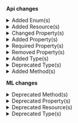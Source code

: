 **Api changes**

<details>
<summary>Added Enum(s)</summary>

- added enum `Frozen` to type `CartState`
</details>


<details>
<summary>Added Resource(s)</summary>

- added resource `/{projectKey}/shipping-methods/matching-cart-location`
</details>


<details>
<summary>Changed Property(s)</summary>

- :warning: changed property `amount` of type `Transaction` from type `TypedMoney` to `CentPrecisionMoney`
- :warning: changed property `assets` of type `ProductAddVariantAction` from type `Asset[]` to `AssetDraft[]`
</details>


<details>
<summary>Added Property(s)</summary>

- added property `defaultShippingAddressId` to type `BusinessUnit`
- added property `defaultShippingAddress` to type `BusinessUnitDraft`
- added property `defaultShippingAddressId` to type `Company`
- added property `defaultShippingAddress` to type `CompanyDraft`
- added property `defaultShippingAddressId` to type `Division`
- added property `defaultShippingAddress` to type `DivisionDraft`
- added property `conflictingPrice` to type `DuplicatePriceScopeError`
- added property `defaultShippingAddress` to type `MyBusinessUnitDraft`
- added property `defaultShippingAddress` to type `MyCompanyDraft`
- added property `defaultShippingAddress` to type `MyDivisionDraft`
- added property `cartId` to type `MyQuoteRequestDraft`
- added property `cartVersion` to type `MyQuoteRequestDraft`
- added property `createdAt` to type `AssignedProductSelection`
- added property `quoteState` to type `Quote`
</details>


<details>
<summary>Required Property(s)</summary>

- changed property `discounted` of type `StagedStandalonePrice` to be optional
</details>


<details>
<summary>Removed Property(s)</summary>

- :warning: removed property `defaultShipingAddressId` from type `BusinessUnit`
- :warning: removed property `defaultShipingAddress` from type `BusinessUnitDraft`
- :warning: removed property `defaultShipingAddressId` from type `Company`
- :warning: removed property `defaultShipingAddress` from type `CompanyDraft`
- :warning: removed property `defaultShipingAddressId` from type `Division`
- :warning: removed property `defaultShipingAddress` from type `DivisionDraft`
- :warning: removed property `conflictingPrices` from type `DuplicatePriceScopeError`
- :warning: removed property `defaultShipingAddress` from type `MyBusinessUnitDraft`
- :warning: removed property `defaultShipingAddress` from type `MyCompanyDraft`
- :warning: removed property `defaultShipingAddress` from type `MyDivisionDraft`
- :warning: removed property `cart` from type `MyQuoteRequestDraft`
- :warning: removed property `version` from type `MyQuoteRequestDraft`
</details>


<details>
<summary>Added Type(s)</summary>

- added type `CartFreezeCartAction`
- added type `CartUnfreezeCartAction`
- added type `DuplicatePriceKeyError`
- added type `ProductPriceAddedMessage`
- added type `ProductPriceChangedMessage`
- added type `ProductPriceKeySetMessage`
- added type `ProductPriceModeSetMessage`
- added type `ProductPriceRemovedMessage`
- added type `ProductPricesSetMessage`
- added type `StandalonePriceKeySetMessage`
- added type `ProductPriceAddedMessagePayload`
- added type `ProductPriceChangedMessagePayload`
- added type `ProductPriceKeySetMessagePayload`
- added type `ProductPriceModeSetMessagePayload`
- added type `ProductPriceRemovedMessagePayload`
- added type `ProductPricesSetMessagePayload`
- added type `StandalonePriceKeySetMessagePayload`
- added type `ProductSetPriceKeyAction`
- added type `StandalonePriceSetKeyAction`
</details>


<details>
<summary>Deprecated Type(s)</summary>

- type `IronMqDestination` is removed
</details>


<details>
<summary>Added Method(s)</summary>

- added method `$apiRoot->withProjectKey()->shippingMethods()->matchingCartLocation()->get()`
</details>

**ML changes**

<details>
<summary>Deprecated Method(s)</summary>

- method `post /{projectKey}/missing-data/attributes` is removed
- method `post /{projectKey}/missing-data/images` is removed
- method `post /{projectKey}/missing-data/prices` is removed
- method `get /{projectKey}/missing-data/attributes/status/{taskId}` is removed
- method `get /{projectKey}/missing-data/images/status/{taskId}` is removed
- method `get /{projectKey}/missing-data/prices/status/{taskId}` is removed
</details>


<details>
<summary>Deprecated Property(s)</summary>

- property `MissingAttributes::attributeCount` is removed
- property `MissingAttributes::attributeCoverage` is removed
- property `MissingAttributesMeta::productLevel` is removed
- property `MissingAttributesMeta::variantLevel` is removed
- property `MissingAttributesPagedQueryResult::meta` is removed
- property `MissingDataTaskStatus::result` is removed
- property `MissingImagesMeta::productLevel` is removed
- property `MissingImagesMeta::variantLevel` is removed
- property `MissingImagesPagedQueryResult::meta` is removed
- property `MissingImagesTaskStatus::result` is removed
- property `MissingPricesMeta::productLevel` is removed
- property `MissingPricesMeta::variantLevel` is removed
- property `MissingPricesPagedQueryResult::meta` is removed
- property `MissingPricesTaskStatus::result` is removed
</details>


<details>
<summary>Deprecated Resource(s)</summary>

- resource `/{projectKey}/missing-data` is removed
- resource `/{projectKey}/missing-data/attributes` is removed
- resource `/{projectKey}/missing-data/images` is removed
- resource `/{projectKey}/missing-data/prices` is removed
- resource `/{projectKey}/missing-data/attributes/status` is removed
- resource `/{projectKey}/missing-data/attributes/status/{taskId}` is removed
- resource `/{projectKey}/missing-data/images/status` is removed
- resource `/{projectKey}/missing-data/images/status/{taskId}` is removed
- resource `/{projectKey}/missing-data/prices/status` is removed
- resource `/{projectKey}/missing-data/prices/status/{taskId}` is removed
</details>


<details>
<summary>Deprecated Type(s)</summary>

- type `AttributeCount` is removed
- type `AttributeCoverage` is removed
- type `MissingAttributesDetails` is removed
- type `MissingAttributes` is removed
- type `MissingAttributesMeta` is removed
- type `MissingAttributesSearchRequest` is removed
- type `MissingAttributesPagedQueryResult` is removed
- type `MissingDataTaskStatus` is removed
- type `MissingImages` is removed
- type `MissingImagesCount` is removed
- type `MissingImagesProductLevel` is removed
- type `MissingImagesVariantLevel` is removed
- type `MissingImagesMeta` is removed
- type `MissingImagesSearchRequest` is removed
- type `MissingImagesPagedQueryResult` is removed
- type `MissingImagesTaskStatus` is removed
- type `MissingPrices` is removed
- type `MissingPricesProductCount` is removed
- type `MissingPricesProductLevel` is removed
- type `MissingPricesVariantLevel` is removed
- type `MissingPricesMeta` is removed
- type `MissingPricesSearchRequest` is removed
- type `MissingPricesPagedQueryResult` is removed
- type `MissingPricesTaskStatus` is removed
</details>

